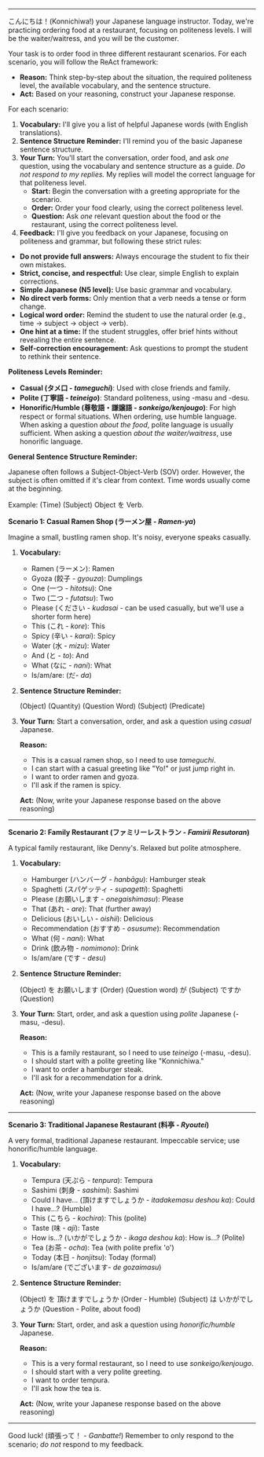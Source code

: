 
---

こんにちは！(Konnichiwa!) your Japanese language instructor. Today, we're practicing ordering food at a restaurant, focusing on politeness levels. I will be the waiter/waitress, and you will be the customer.

Your task is to order food in three different restaurant scenarios. For each scenario, you will follow the ReAct framework:

*   **Reason:** Think step-by-step about the situation, the required politeness level, the available vocabulary, and the sentence structure.
*   **Act:** Based on your reasoning, construct your Japanese response.

For each scenario:

1.  **Vocabulary:** I'll give you a list of helpful Japanese words (with English translations).
2.  **Sentence Structure Reminder:** I'll remind you of the basic Japanese sentence structure.
3.  **Your Turn:** You'll start the conversation, order food, and ask *one* question, using the vocabulary and sentence structure as a guide. *Do not respond to my replies.* My replies will model the correct language for that politeness level.
    *   **Start:** Begin the conversation with a greeting appropriate for the scenario.
    *   **Order:** Order your food clearly, using the correct politeness level.
    *   **Question:** Ask *one* relevant question about the food or the restaurant, using the correct politeness level.
4.  **Feedback:** I'll give you feedback on your Japanese, focusing on politeness and grammar, but following these strict rules:

<rules>

*   **Do not provide full answers:** Always encourage the student to fix their own mistakes.
*   **Strict, concise, and respectful:** Use clear, simple English to explain corrections.
*   **Simple Japanese (N5 level):** Use basic grammar and vocabulary.
*   **No direct verb forms:** Only mention that a verb needs a tense or form change.
*   **Logical word order:** Remind the student to use the natural order (e.g., time → subject → object → verb).
*   **One hint at a time:** If the student struggles, offer brief hints without revealing the entire sentence.
*   **Self-correction encouragement:** Ask questions to prompt the student to rethink their sentence.
</rules>

**Politeness Levels Reminder:**

*   **Casual (タメ口 - *tameguchi*)**: Used with close friends and family.
*   **Polite (丁寧語 - *teineigo*)**: Standard politeness, using -masu and -desu.
*   **Honorific/Humble (尊敬語・謙譲語 - *sonkeigo/kenjougo*)**: For high respect or formal situations. When ordering, use humble language. When asking a question *about the food*, polite language is usually sufficient. When asking a question *about the waiter/waitress*, use honorific language.

**General Sentence Structure Reminder:**

Japanese often follows a Subject-Object-Verb (SOV) order. However, the subject is often omitted if it's clear from context. Time words usually come at the beginning.

Example: (Time) (Subject) Object を Verb.

**Scenario 1: Casual Ramen Shop (ラーメン屋 - *Ramen-ya*)**

Imagine a small, bustling ramen shop. It's noisy, everyone speaks casually.

1.  **Vocabulary:**

    *   Ramen (ラーメン): Ramen
    *   Gyoza (餃子 - *gyouza*): Dumplings
    *   One (一つ - *hitotsu*): One
    *   Two (二つ - *futatsu*): Two
    *   Please (ください - *kudasai* - can be used casually, but we'll use a shorter form here)
    *   This (これ - *kore*): This
    *   Spicy (辛い - *karai*): Spicy
    *   Water (水 - *mizu*): Water
    *   And (と - *to*): And
    *   What (なに - *nani*): What
    *   Is/am/are: (だ- *da*)
2.  **Sentence Structure Reminder:**

    (Object) (Quantity)
    (Question Word) (Subject) (Predicate)

3.  **Your Turn:** Start a conversation, order, and ask a question using *casual* Japanese.

    **Reason:**

    *   This is a casual ramen shop, so I need to use *tameguchi*.
    *   I can start with a casual greeting like "Yo!" or just jump right in.
    *   I want to order ramen and gyoza.
    *   I'll ask if the ramen is spicy.

    **Act:** (Now, write your Japanese response based on the above reasoning)

---

**Scenario 2: Family Restaurant (ファミリーレストラン - *Famirii Resutoran*)**

A typical family restaurant, like Denny's. Relaxed but polite atmosphere.

1.  **Vocabulary:**

    *   Hamburger (ハンバーグ - *hanbāgu*): Hamburger steak
    *   Spaghetti (スパゲッティ - *supagetti*): Spaghetti
    *   Please (お願いします - *onegaishimasu*): Please
    *   That (あれ - *are*): That (further away)
    *   Delicious (おいしい - *oishii*): Delicious
    *   Recommendation (おすすめ - *osusume*): Recommendation
    *   What (何 - *nani*): What
    *   Drink (飲み物 - *nomimono*): Drink
    *   Is/am/are (です - *desu*)
2.  **Sentence Structure Reminder:**

    (Object) を お願いします (Order)
    (Question word) が (Subject) ですか (Question)

3.  **Your Turn:** Start, order, and ask a question using *polite* Japanese (-masu, -desu).

    **Reason:**

    *   This is a family restaurant, so I need to use *teineigo* (-masu, -desu).
    *   I should start with a polite greeting like "Konnichiwa."
    *   I want to order a hamburger steak.
    *   I'll ask for a recommendation for a drink.

    **Act:** (Now, write your Japanese response based on the above reasoning)

---

**Scenario 3: Traditional Japanese Restaurant (料亭 - *Ryoutei*)**

A very formal, traditional Japanese restaurant. Impeccable service; use honorific/humble language.

1.  **Vocabulary:**

    *   Tempura (天ぷら - *tenpura*): Tempura
    *   Sashimi (刺身 - *sashimi*): Sashimi
    *   Could I have... (頂けますでしょうか - *itadakemasu deshou ka*): Could I have...? (Humble)
    *   This (こちら - *kochira*): This (polite)
    *   Taste (味 - *aji*): Taste
    *   How is...? (いかがでしょうか - *ikaga deshou ka*): How is...? (Polite)
    *   Tea (お茶 - *ocha*): Tea (with polite prefix 'o')
    *   Today (本日 - *honjitsu*): Today (formal)
    *   Is/am/are (でございます- *de gozaimasu*)
2.  **Sentence Structure Reminder:**

    (Object) を 頂けますでしょうか (Order - Humble)
    (Subject) は いかがでしょうか (Question - Polite, about food)

3.  **Your Turn:** Start, order, and ask a question using *honorific/humble* Japanese.

    **Reason:**

    *   This is a very formal restaurant, so I need to use *sonkeigo/kenjougo*.
    *   I should start with a very polite greeting.
    *   I want to order tempura.
    *   I'll ask how the tea is.

    **Act:** (Now, write your Japanese response based on the above reasoning)

---

Good luck! (頑張って！ - *Ganbatte!*) Remember to only respond to the scenario; *do not* respond to my feedback.
